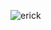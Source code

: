 ![erick](https://github.com/ErickChatalov/Gold-annual-prices-prediction/tree/main/Model-2/images/fitted_vs_actual_observations.jpg?raw=true)